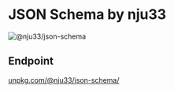 # JSON Schema by nju33

![@nju33/json-schema](https://badgen.net/npm/v/@nju33/json-schema?icon=npm)

## Endpoint

[unpkg.com/@nju33/json-schema/](https://unpkg.com/@nju33/json-schema/)
